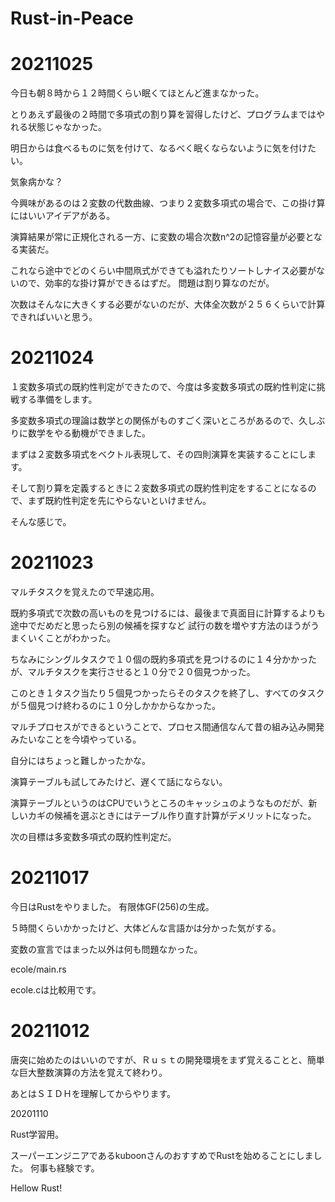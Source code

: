 # Rust-in-Peace

# 20211025

今日も朝８時から１２時間くらい眠くてほとんど進まなかった。

とりあえず最後の２時間で多項式の割り算を習得したけど、プログラムまではやれる状態じゃなかった。

明日からは食べるものに気を付けて、なるべく眠くならないように気を付けたい。

気象病かな？

今興味があるのは２変数の代数曲線、つまり２変数多項式の場合で、この掛け算にはいいアイデアがある。

演算結果が常に正規化される一方、に変数の場合次数n^2の記憶容量が必要となる実装だ。

これなら途中でどのくらい中間凧式ができても溢れたりソートしナイス必要がないので、効率的な掛け算ができるはずだ。
問題は割り算なのだが。

次数はそんなに大きくする必要がないのだが、大体全次数が２５６くらいで計算できればいいと思う。

# 20211024

１変数多項式の既約性判定ができたので、今度は多変数多項式の既約性判定に挑戦する準備をします。

多変数多項式の理論は数学との関係がものすごく深いところがあるので、久しぶりに数学をやる動機ができました。

まずは２変数多項式をベクトル表現して、その四則演算を実装することにします。

そして割り算を定義するときに２変数多項式の既約性判定をすることになるので、まず既約性判定を先にやらないといけません。

そんな感じで。


# 20211023

マルチタスクを覚えたので早速応用。

既約多項式で次数の高いものを見つけるには、最後まで真面目に計算するよりも途中でだめだと思ったら別の候補を探すなど
試行の数を増やす方法のほうがうまくいくことがわかった。

ちなみにシングルタスクで１０個の既約多項式を見つけるのに１４分かかったが、マルチタスクを実行させると１０分で２０個見つかった。

このとき１タスク当たり５個見つかったらそのタスクを終了し、すべてのタスクが５個見つけ終わるのに１０分しかかからなかった。

マルチプロセスができるということで、プロセス間通信なんて昔の組み込み開発みたいなことを今頃やっている。

自分にはちょっと難しかったかな。

演算テーブルも試してみたけど、遅くて話にならない。

演算テーブルというのはCPUでいうところのキャッシュのようなものだが、新しいカギの候補を選ぶときにはテーブル作り直す計算がデメリットになった。

次の目標は多変数多項式の既約性判定だ。

# 20211017

今日はRustをやりました。
有限体GF(256)の生成。

５時間くらいかかったけど、大体どんな言語かは分かった気がする。

変数の宣言ではまった以外は何も問題なかった。

ecole/main.rs

ecole.cは比較用です。

# 20211012

唐突に始めたのはいいのですが、Ｒｕｓｔの開発環境をまず覚えることと、簡単な巨大整数演算の方法を覚えて終わり。

あとはＳＩＤＨを理解してからやります。

20201110

Rust学習用。

スーパーエンジニアであるkuboonさんのおすすめでRustを始めることにしました。
何事も経験です。

Hellow Rust!
